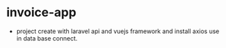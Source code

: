 # invoice-app
- project create with laravel api and vuejs framework and install axios use in data base connect.
